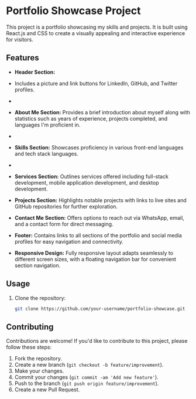 
# Portfolio Showcase Project

This project is a portfolio showcasing my skills and projects. It is built using React.js and CSS to create a visually appealing and interactive experience for visitors.

## Features

- **Header Section:**
- Includes a picture and link buttons for LinkedIn, GitHub, and Twitter profiles.
- 
- **About Me Section:** Provides a brief introduction about myself along with statistics such as years of experience, projects completed, and languages I'm proficient in.

- 
- **Skills Section:** Showcases proficiency in various front-end languages and tech stack languages.

- 
- **Services Section:** Outlines services offered including full-stack development, mobile application development, and desktop development.
- **Projects Section:** Highlights notable projects with links to live sites and GitHub repositories for further exploration.
- **Contact Me Section:** Offers options to reach out via WhatsApp, email, and a contact form for direct messaging.
- **Footer:** Contains links to all sections of the portfolio and social media profiles for easy navigation and connectivity.
- **Responsive Design:** Fully responsive layout adapts seamlessly to different screen sizes, with a floating navigation bar for convenient section navigation.

## Usage

1. Clone the repository:
   ```bash
   git clone https://github.com/your-username/portfolio-showcase.git

## Contributing

Contributions are welcome! If you'd like to contribute to this project, please follow these steps:

1. Fork the repository.
2. Create a new branch (`git checkout -b feature/improvement`).
3. Make your changes.
4. Commit your changes (`git commit -am 'Add new feature'`).
5. Push to the branch (`git push origin feature/improvement`).
6. Create a new Pull Request.
